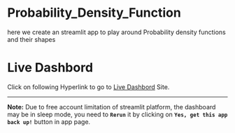# Probability_Density_Function
here we create an streamlit app to play around Probability density functions and their shapes 


# Live Dashbord
Click on following Hyperlink to go to [Live Dashbord](https://probability-density-function.streamlit.app/) Site.

---

**Note:** Due to free account limitation of streamlit platform, the dashboard may be in sleep mode, you need to **`Rerun`** it by clicking on **`Yes, get this app back up!`** button in app page. 
